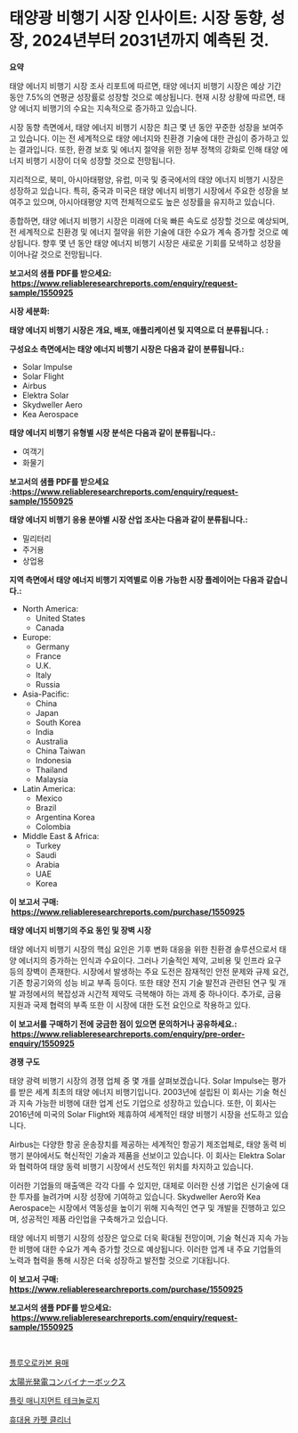 <p><h1>태양광 비행기 시장 인사이트: 시장 동향, 성장, 2024년부터 2031년까지 예측된 것.</h1></p><p><strong>요약</strong></p>
<p><p>태양 에너지 비행기 시장 조사 리포트에 따르면, 태양 에너지 비행기 시장은 예상 기간 동안 7.5%의 연평균 성장률로 성장할 것으로 예상됩니다. 현재 시장 상황에 따르면, 태양 에너지 비행기의 수요는 지속적으로 증가하고 있습니다.</p><p>시장 동향 측면에서, 태양 에너지 비행기 시장은 최근 몇 년 동안 꾸준한 성장을 보여주고 있습니다. 이는 전 세계적으로 태양 에너지와 친환경 기술에 대한 관심이 증가하고 있는 결과입니다. 또한, 환경 보호 및 에너지 절약을 위한 정부 정책의 강화로 인해 태양 에너지 비행기 시장이 더욱 성장할 것으로 전망됩니다.</p><p>지리적으로, 북미, 아시아태평양, 유럽, 미국 및 중국에서의 태양 에너지 비행기 시장은 성장하고 있습니다. 특히, 중국과 미국은 태양 에너지 비행기 시장에서 주요한 성장을 보여주고 있으며, 아시아태평양 지역 전체적으로도 높은 성장률을 유지하고 있습니다.</p><p>종합하면, 태양 에너지 비행기 시장은 미래에 더욱 빠른 속도로 성장할 것으로 예상되며, 전 세계적으로 친환경 및 에너지 절약을 위한 기술에 대한 수요가 계속 증가할 것으로 예상됩니다. 향후 몇 년 동안 태양 에너지 비행기 시장은 새로운 기회를 모색하고 성장을 이어나갈 것으로 전망됩니다.</p></p>
<p><strong>보고서의 샘플 PDF를 받으세요: &nbsp;<a href="https://www.reliableresearchreports.com/enquiry/request-sample/1550925">https://www.reliableresearchreports.com/enquiry/request-sample/1550925</a></strong></p>
<p><strong>시장 세분화:</strong></p>
<p><strong> 태양 에너지 비행기 시장은 개요, 배포, 애플리케이션 및 지역으로 더 분류됩니다. :</strong></p>
<p><strong>구성요소 측면에서는 태양 에너지 비행기 시장은 다음과 같이 분류됩니다.:</strong></p>
<p><ul><li>Solar Impulse</li><li>Solar Flight</li><li>Airbus</li><li>Elektra Solar</li><li>Skydweller Aero</li><li>Kea Aerospace</li></ul></p>
<p><strong> 태양 에너지 비행기 유형별 시장 분석은 다음과 같이 분류됩니다.:</strong></p>
<p><ul><li>여객기</li><li>화물기</li></ul></p>
<p><strong>보고서의 샘플 PDF를 받으세요 :<a href="https://www.reliableresearchreports.com/enquiry/request-sample/1550925">https://www.reliableresearchreports.com/enquiry/request-sample/1550925</a></strong></p>
<p><strong> 태양 에너지 비행기 응용 분야별 시장 산업 조사는 다음과 같이 분류됩니다.:</strong></p>
<p><ul><li>밀리터리</li><li>주거용</li><li>상업용</li></ul></p>
<p><strong>지역 측면에서 태양 에너지 비행기 지역별로 이용 가능한 시장 플레이어는 다음과 같습니다.:</strong></p>
<p><ul>
    <li>
        North America:
        <ul>
            <li>United States</li>
            <li>Canada</li>
        </ul>
    </li>
    <li>
        Europe:
        <ul>
            <li>Germany</li>
            <li>France</li>
            <li>U.K.</li>
            <li>Italy</li>
            <li>Russia</li>
        </ul>
    </li>
    <li>
        Asia-Pacific:
        <ul>
            <li>China</li>
            <li>Japan</li>
            <li>South Korea</li>
            <li>India</li>
            <li>Australia</li>
            <li>China Taiwan</li>
            <li>Indonesia</li>
            <li>Thailand</li>
            <li>Malaysia</li>
        </ul>
    </li>
    <li>
        Latin America:
        <ul>
            <li>Mexico</li>
            <li>Brazil</li>
            <li>Argentina Korea</li>
            <li>Colombia</li>
        </ul>
    </li>
    <li>
        Middle East & Africa:
        <ul>
            <li>Turkey</li>
            <li>Saudi</li>
            <li>Arabia</li>
            <li>UAE</li>
            <li>Korea</li>
        </ul>
    </li>
    </ul></p>
<p><strong>이 보고서 구매: &nbsp;<a href="https://www.reliableresearchreports.com/purchase/1550925">https://www.reliableresearchreports.com/purchase/1550925</a></strong></p>
<p><strong>태양 에너지 비행기의 주요 동인 및 장벽 시장</strong></p>
<p><p>태양 에너지 비행기 시장의 핵심 요인은 기후 변화 대응을 위한 친환경 솔루션으로서 태양 에너지의 증가하는 인식과 수요이다. 그러나 기술적인 제약, 고비용 및 인프라 요구 등의 장벽이 존재한다. 시장에서 발생하는 주요 도전은 잠재적인 안전 문제와 규제 요건, 기존 항공기와의 성능 비교 부족 등이다. 또한 태양 전지 기술 발전과 관련된 연구 및 개발 과정에서의 복잡성과 시간적 제약도 극복해야 하는 과제 중 하나이다. 추가로, 금융 지원과 국제 협력의 부족 또한 이 시장에 대한 도전 요인으로 작용하고 있다.</p></p>
<p><strong>이 보고서를 구매하기 전에 궁금한 점이 있으면 문의하거나 공유하세요.: &nbsp;<a href="https://www.reliableresearchreports.com/enquiry/pre-order-enquiry/1550925">https://www.reliableresearchreports.com/enquiry/pre-order-enquiry/1550925</a></strong></p>
<p><strong>경쟁 구도</strong></p>
<p><p>태양 광력 비행기 시장의 경쟁 업체 중 몇 개를 살펴보겠습니다. Solar Impulse는 평가를 받은 세계 최초의 태양 에너지 비행기입니다. 2003년에 설립된 이 회사는 기술 혁신과 지속 가능한 비행에 대한 업계 선도 기업으로 성장하고 있습니다. 또한, 이 회사는 2016년에 미국의 Solar Flight와 제휴하여 세계적인 태양 비행기 시장을 선도하고 있습니다.</p><p>Airbus는 다양한 항공 운송장치를  제공하는 세계적인 항공기 제조업체로, 태양 동력 비행기 분야에서도 혁신적인 기술과 제품을 선보이고 있습니다. 이 회사는 Elektra Solar와 협력하여 태양 동력 비행기 시장에서 선도적인 위치를 차지하고 있습니다.</p><p>이러한 기업들의 매출액은 각각 다를 수 있지만, 대체로 이러한 신생 기업은 신기술에 대한 투자를 늘려가며 시장 성장에 기여하고 있습니다. Skydweller Aero와 Kea Aerospace는 시장에서 역동성을 높이기 위해 지속적인 연구 및 개발을 진행하고 있으며, 성공적인 제품 라인업을 구축해가고 있습니다.</p><p>태양 에너지 비행기 시장의 성장은 앞으로 더욱 확대될 전망이며, 기술 혁신과 지속 가능한 비행에 대한 수요가 계속 증가할 것으로 예상됩니다. 이러한 업계 내 주요 기업들의 노력과 협력을 통해 시장은 더욱 성장하고 발전할 것으로 기대됩니다.</p></p>
<p><strong>이 보고서 구매: &nbsp; <a href="https://www.reliableresearchreports.com/purchase/1550925">https://www.reliableresearchreports.com/purchase/1550925</a></strong></p>
<p><strong>보고서의 샘플 PDF를 받으세요: &nbsp;<a href="https://www.reliableresearchreports.com/enquiry/request-sample/1550925">https://www.reliableresearchreports.com/enquiry/request-sample/1550925</a></strong><strong></strong></p>
<p>&nbsp;</p>
<p><p><a href="https://github.com/royErdmtyan906778/Market-Research-Report-List-1/blob/main/88164616450.md">플루오로카본 용매</a></p><p><a href="https://medium.com/@rusty-marie2024/%E5%A4%AA%E9%99%BD%E5%85%89%E7%99%BA%E9%9B%BB%E3%82%B3%E3%83%B3%E3%83%90%E3%82%A4%E3%83%8A%E3%83%BC%E3%83%9C%E3%83%83%E3%82%AF%E3%82%B9%E5%B8%82%E5%A0%B4%E3%81%AF-%E5%B8%82%E5%A0%B4%E3%82%B7%E3%82%A7%E3%82%A2-%E5%B8%82%E5%A0%B4%E5%8B%95%E5%90%91-%E5%B8%82%E5%A0%B4%E6%88%90%E9%95%B7%E3%81%AB%E9%96%A2%E3%81%99%E3%82%8B%E6%83%85%E5%A0%B1%E3%82%92%E6%8F%90%E4%BE%9B%E3%81%97%E3%81%BE%E3%81%99-59f9f62a4b76">太陽光発電コンバイナーボックス</a></p><p><a href="https://github.com/Maeennan456456/Market-Research-Report-List-1/blob/main/80231566449.md">플릿 매니지먼트 테크놀로지</a></p><p><a href="https://medium.com/@adonispellea2022/%ED%9C%B4%EB%8C%80%EC%9A%A9-%EC%B9%B4%ED%8E%AB-%ED%81%B4%EB%A6%AC%EB%84%88-%EC%8B%9C%EC%9E%A5-2031%EB%85%84%EA%B9%8C%EC%A7%80%EC%9D%98-%EB%8F%99%ED%96%A5-%EC%98%88%EC%B8%A1-%EB%B0%8F-%EA%B2%BD%EC%9F%81-%EB%B6%84%EC%84%9D-5e3bb1a9b730">휴대용 카펫 클리너</a></p></p>